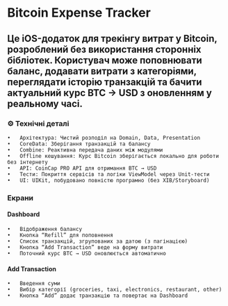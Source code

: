 # Bitcoin Expense Tracker

## Це iOS-додаток для трекінгу витрат у Bitcoin, розроблений без використання сторонніх бібліотек. Користувач може поповнювати баланс, додавати витрати з категоріями, переглядати історію транзакцій та бачити актуальний курс BTC → USD з оновленням у реальному часі.


### ⚙️ Технічні деталі
	•	Архітектура: Чистий розподіл на Domain, Data, Presentation
	•	CoreData: Зберігання транзакцій та балансу
	•	Combine: Реактивна передача даних між модулями
	•	Offline кешування: Курс Bitcoin зберігається локально для роботи без інтернету
	•	API: CoinCap PRO API для отримання BTC → USD
	•	Тести: Покриття сервісів та логіки ViewModel через Unit-тести
	•	UI: UIKit, побудовано повністю програмно (без XIB/Storyboard)


### Екрани

#### Dashboard
	•	Відображення балансу
	•	Кнопка “Refill” для поповнення
	•	Список транзакцій, згрупованих за датою (з пагінацією)
	•	Кнопка “Add Transaction” веде на форму витрати
	•	Поточний курс BTC → USD оновлюється автоматично

#### Add Transaction
	•	Введення суми
	•	Вибір категорії (groceries, taxi, electronics, restaurant, other)
	•	Кнопка “Add” додає транзакцію та повертає на Dashboard
